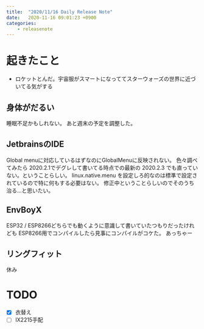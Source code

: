 ```yaml
---
title:  "2020/11/16 Daily Release Note"
date:   2020-11-16 09:01:23 +0900
categories:
    - releasenote
---
```

# 起きたこと

* ロケットとんだ。宇宙服がスマートになっててスターウォーズの世界に近づいてる気がする

## 身体がだるい

睡眠不足かもしれない。
あと週末の予定を調整した。

## JetbrainsのIDE

Global menuに対応しているはずなのにGlobalMenuに反映されない。
色々調べてみたら 2020.2.1でデグレして書いてる時点での最新の 2020.2.3 でも直っていない。ということらしい。
linux.native.menu を設定しろ的なのは標準で設定されているので特に何もする必要はない。
修正中ということらしいのでそのうち治る…と思いたい。

## EnvBoyX

ESP32 / ESP8266どちらでも動くように意識して書いていたつもりだったけれども
ESP8266用でコンパイルしたら見事にコンパイルがコケた。
あっちゃー

## リングフィット

休み

# TODO 

- [x] 衣替え
- [ ] IX2215手配